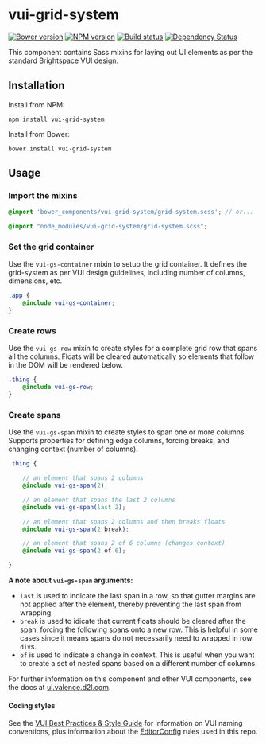 # vui-grid-system
[![Bower version][bower-image]][bower-url]
[![NPM version][npm-image]][npm-url]
[![Build status][ci-image]][ci-url]
[![Dependency Status][dependencies-image]][dependencies-url]

This component contains Sass mixins for laying out UI elements as per the standard Brightspace VUI design.

## Installation

Install from NPM:
```shell
npm install vui-grid-system
```

Install from Bower:
```shell
bower install vui-grid-system
```

## Usage

### Import the mixins

```scss
@import 'bower_components/vui-grid-system/grid-system.scss'; // or...

@import "node_modules/vui-grid-system/grid-system.scss";
```

### Set the grid container 

Use the `vui-gs-container` mixin to setup the grid container.  It defines the grid-system as per VUI design guidelines, including number of columns, dimensions, etc.

```scss
.app {
	@include vui-gs-container;
}
```

### Create rows

Use the `vui-gs-row` mixin to create styles for a complete grid row that spans all the columns.  Floats will be cleared automatically so elements that follow in the DOM will be rendered below.

```scss
.thing {
	@include vui-gs-row;
}
```

### Create spans

Use the `vui-gs-span` mixin to create styles to span one or more columns.  Supports properties for defining edge columns, forcing breaks, and changing context (number of columns).

```scss
.thing {

	// an element that spans 2 columns
	@include vui-gs-span(2);

	// an element that spans the last 2 columns
	@include vui-gs-span(last 2);

	// an element that spans 2 columns and then breaks floats
	@include vui-gs-span(2 break);

	// an element that spans 2 of 6 columns (changes context)
	@include vui-gs-span(2 of 6);

}
```

**A note about `vui-gs-span` arguments:**

* `last` is used to indicate the last span in a row, so that gutter margins are not applied after the element, thereby preventing the last span from wrapping.
* `break` is used to idicate that current floats should be cleared after the span, forcing the following spans onto a new row. This is helpful in some cases since it means spans do not necessarily need to wrapped in row `div`s.
* `of` is used to indicate a change in context. This is useful when you want to create a set of nested spans based on a different number of columns.


For further information on this component and other VUI components, see the docs at [ui.valence.d2l.com](http://ui.valence.d2l.com/).

#### Coding styles

See the [VUI Best Practices & Style Guide](https://github.com/Brightspace/valence-ui-docs/wiki/Best-Practices-&-Style-Guide) for information on VUI naming conventions, plus information about the [EditorConfig](http://editorconfig.org) rules used in this repo.

[bower-url]: http://bower.io/search/?q=vui-grid-system
[bower-image]: https://img.shields.io/bower/v/vui-grid-system.svg
[npm-url]: https://www.npmjs.org/package/vui-grid-system
[npm-image]: https://img.shields.io/npm/v/vui-grid-system.svg
[ci-url]: https://travis-ci.org/Brightspace/valence-ui-grid-system
[ci-image]: https://img.shields.io/travis-ci/Brightspace/valence-ui-grid-system.svg
[dependencies-url]: https://david-dm.org/brightspace/valence-ui-grid-system
[dependencies-image]: https://img.shields.io/david/Brightspace/valence-ui-grid-system.svg
